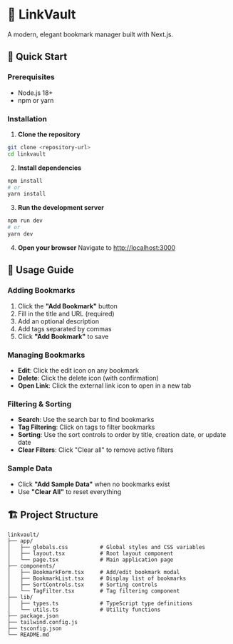 # 🔐 LinkVault

A modern, elegant bookmark manager built with Next.js.

## 🚀 Quick Start

### Prerequisites
- Node.js 18+ 
- npm or yarn

### Installation

1. **Clone the repository**
```bash
git clone <repository-url>
cd linkvault
```

2. **Install dependencies**
```bash
npm install
# or
yarn install
```

3. **Run the development server**
```bash
npm run dev
# or
yarn dev
```

4. **Open your browser**
Navigate to [http://localhost:3000](http://localhost:3000)

## 📖 Usage Guide

### Adding Bookmarks
1. Click the **"Add Bookmark"** button
2. Fill in the title and URL (required)
3. Add an optional description
4. Add tags separated by commas
5. Click **"Add Bookmark"** to save

### Managing Bookmarks
- **Edit**: Click the edit icon on any bookmark
- **Delete**: Click the delete icon (with confirmation)
- **Open Link**: Click the external link icon to open in a new tab

### Filtering & Sorting
- **Search**: Use the search bar to find bookmarks
- **Tag Filtering**: Click on tags to filter bookmarks
- **Sorting**: Use the sort controls to order by title, creation date, or update date
- **Clear Filters**: Click "Clear all" to remove active filters

### Sample Data
- Click **"Add Sample Data"** when no bookmarks exist
- Use **"Clear All"** to reset everything

## 🏗️ Project Structure

```
linkvault/
├── app/
│   ├── globals.css          # Global styles and CSS variables
│   ├── layout.tsx           # Root layout component
│   └── page.tsx             # Main application page
├── components/
│   ├── BookmarkForm.tsx     # Add/edit bookmark modal
│   ├── BookmarkList.tsx     # Display list of bookmarks
│   ├── SortControls.tsx     # Sorting controls
│   └── TagFilter.tsx        # Tag filtering component
├── lib/
│   ├── types.ts             # TypeScript type definitions
│   └── utils.ts             # Utility functions
├── package.json
├── tailwind.config.js
├── tsconfig.json
└── README.md
```